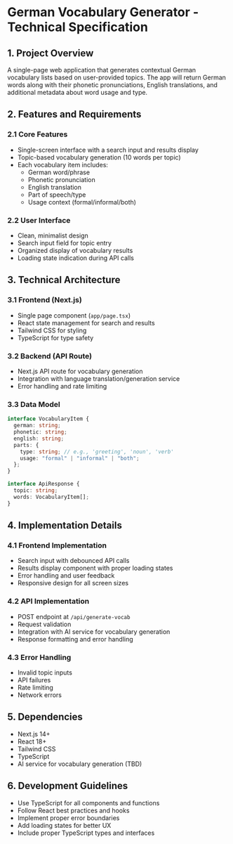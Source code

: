 # German Vocabulary Generator - Technical Specification

## 1. Project Overview

A single-page web application that generates contextual German vocabulary lists based on user-provided topics. The app will return German words along with their phonetic pronunciations, English translations, and additional metadata about word usage and type.

## 2. Features and Requirements

### 2.1 Core Features

- Single-screen interface with a search input and results display
- Topic-based vocabulary generation (10 words per topic)
- Each vocabulary item includes:
  - German word/phrase
  - Phonetic pronunciation
  - English translation
  - Part of speech/type
  - Usage context (formal/informal/both)

### 2.2 User Interface

- Clean, minimalist design
- Search input field for topic entry
- Organized display of vocabulary results
- Loading state indication during API calls

## 3. Technical Architecture

### 3.1 Frontend (Next.js)

- Single page component (`app/page.tsx`)
- React state management for search and results
- Tailwind CSS for styling
- TypeScript for type safety

### 3.2 Backend (API Route)

- Next.js API route for vocabulary generation
- Integration with language translation/generation service
- Error handling and rate limiting

### 3.3 Data Model

```typescript
interface VocabularyItem {
  german: string;
  phonetic: string;
  english: string;
  parts: {
    type: string; // e.g., 'greeting', 'noun', 'verb'
    usage: "formal" | "informal" | "both";
  };
}

interface ApiResponse {
  topic: string;
  words: VocabularyItem[];
}
```

## 4. Implementation Details

### 4.1 Frontend Implementation

- Search input with debounced API calls
- Results display component with proper loading states
- Error handling and user feedback
- Responsive design for all screen sizes

### 4.2 API Implementation

- POST endpoint at `/api/generate-vocab`
- Request validation
- Integration with AI service for vocabulary generation
- Response formatting and error handling

### 4.3 Error Handling

- Invalid topic inputs
- API failures
- Rate limiting
- Network errors

## 5. Dependencies

- Next.js 14+
- React 18+
- Tailwind CSS
- TypeScript
- AI service for vocabulary generation (TBD)

## 6. Development Guidelines

- Use TypeScript for all components and functions
- Follow React best practices and hooks
- Implement proper error boundaries
- Add loading states for better UX
- Include proper TypeScript types and interfaces
